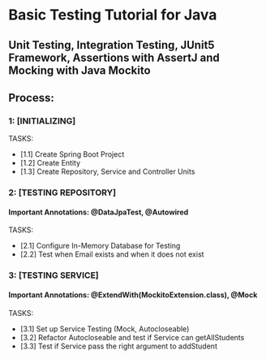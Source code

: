 # Basic Testing Tutorial for Java
## Unit Testing, Integration Testing, JUnit5 Framework, Assertions with AssertJ and Mocking with Java Mockito

## Process:

### 1: [INITIALIZING]
TASKS:
- [1.1] Create Spring Boot Project
- [1.2] Create Entity
- [1.3] Create Repository, Service and Controller Units

### 2: [TESTING REPOSITORY]
#### Important Annotations: @DataJpaTest, @Autowired
TASKS:
- [2.1] Configure In-Memory Database for Testing
- [2.2] Test when Email exists and when it does not exist

### 3: [TESTING SERVICE]
#### Important Annotations: @ExtendWith(MockitoExtension.class), @Mock
TASKS:
- [3.1] Set up Service Testing (Mock, Autocloseable)
- [3.2] Refactor Autocloseable and test if Service can getAllStudents
- [3.3] Test if Service pass the right argument to addStudent